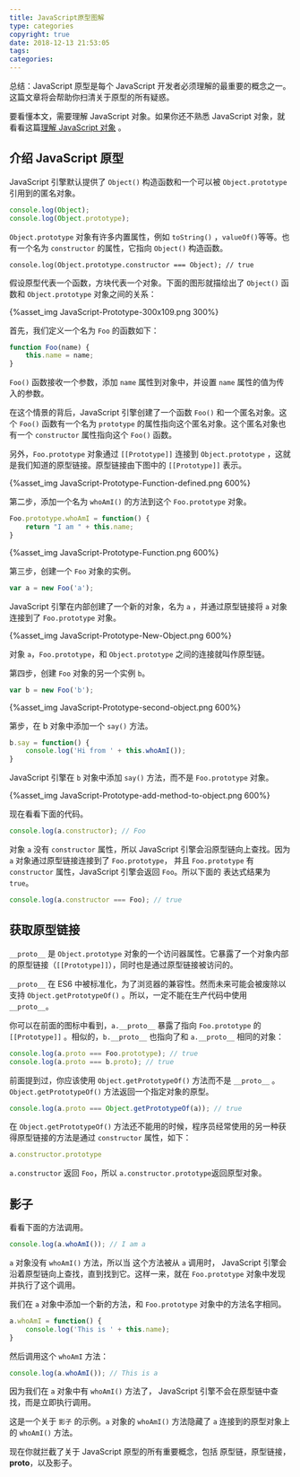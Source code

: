 ```yaml
---
title: JavaScript原型图解
type: categories
copyright: true
date: 2018-12-13 21:53:05
tags:
categories:
---
```


总结：JavaScript 原型是每个 JavaScript 开发者必须理解的最重要的概念之一。这篇文章将会帮助你扫清关于原型的所有疑惑。

要看懂本文，需要理解 JavaScript 对象。如果你还不熟悉 JavaScript 对象，就看看这篇[理解 JavaScript 对象](https://kinboy.wang/2018/12/12/%E7%90%86%E8%A7%A3JavaScript%E5%AF%B9%E8%B1%A1/) 。

## 介绍 JavaScript 原型

JavaScript 引擎默认提供了 `Object()` 构造函数和一个可以被 `Object.prototype` 引用到的匿名对象。

```js
console.log(Object);
console.log(Object.prototype);
```

`Object.prototype` 对象有许多内置属性，例如 `toString()` ，`valueOf()`等等。也有一个名为 `constructor` 的属性，它指向 `Object()` 构造函数。

```JS
console.log(Object.prototype.constructor === Object); // true
```

假设原型代表一个函数，方块代表一个对象。下面的图形就描绘出了 `Object()` 函数和 `Object.prototype` 对象之间的关系：

{%asset_img JavaScript-Prototype-300x109.png 300%}

首先，我们定义一个名为 `Foo` 的函数如下：

```js
function Foo(name) {    
    this.name = name;
}
```

`Foo()` 函数接收一个参数，添加 `name` 属性到对象中，并设置 `name` 属性的值为传入的参数。

在这个情景的背后，JavaScript 引擎创建了一个函数 `Foo()` 和一个匿名对象。这个 `Foo()` 函数有一个名为 `prototype` 的属性指向这个匿名对象。这个匿名对象也有一个 `constructor` 属性指向这个 `Foo()` 函数。

另外，`Foo.prototype` 对象通过 `[[Prototype]]` 连接到 `Object.prototype` ，这就是我们知道的原型链接。原型链接由下图中的 `[[Prototype]]` 表示。

{%asset_img JavaScript-Prototype-Function-defined.png 600%}

第二步，添加一个名为 `whoAmI()` 的方法到这个 `Foo.prototype` 对象。

```js
Foo.prototype.whoAmI = function() {    
    return "I am " + this.name;
}
```

{%asset_img JavaScript-Prototype-Function.png 600%}

第三步，创建一个 `Foo` 对象的实例。

```js
var a = new Foo('a');
```

JavaScript 引擎在内部创建了一个新的对象，名为 `a` ，并通过原型链接将 `a` 对象连接到了 `Foo.prototype` 对象。

{%asset_img JavaScript-Prototype-New-Object.png 600%}

对象 `a`，`Foo.prototype`，和 `Object.prototype` 之间的连接就叫作原型链。

第四步，创建 `Foo` 对象的另一个实例 `b`。 

```js
var b = new Foo('b');
```

{%asset_img JavaScript-Prototype-second-object.png 600%}

第步，在 b 对象中添加一个 `say()` 方法。

```js
b.say = function() {   
    console.log('Hi from ' + this.whoAmI());
}
```

JavaScript 引擎在 `b` 对象中添加 `say()` 方法，而不是 `Foo.prototype` 对象。

{%asset_img JavaScript-Prototype-add-method-to-object.png 600%}

现在看看下面的代码。

```js
console.log(a.constructor); // Foo
```

对象 `a` 没有 `constructor` 属性，所以 JavaScript 引擎会沿原型链向上查找。因为 `a` 对象通过原型链接连接到了 `Foo.prototype`， 并且 `Foo.prototype` 有 `constructor` 属性，JavaScript 引擎会返回 `Foo`。所以下面的 表达式结果为 `true`。 

```js
console.log(a.constructor === Foo); // true
```

## 获取原型链接  

`__proto__` 是 `Object.prototype` 对象的一个访问器属性。它暴露了一个对象内部的原型链接（`[[Prototype]]`），同时也是通过原型链接被访问的。

`__proto__` 在 ES6 中被标准化，为了浏览器的兼容性。然而未来可能会被废除以支持 `Object.getPrototypeOf()` 。所以，一定不能在生产代码中使用 `__proto__`。 

你可以在前面的图标中看到，`a.__proto__` 暴露了指向 `Foo.prototype` 的 `[[Prototype]]` 。相似的，`b.__proto__` 也指向了和 `a.__proto__` 相同的对象：

```js
console.log(a.proto === Foo.prototype); // true
console.log(a.proto === b.proto); // true
```

前面提到过，你应该使用 `Object.getPrototypeOf()` 方法而不是 `__proto__` 。`Object.getPrototypeOf()` 方法返回一个指定对象的原型。

```js
console.log(a.proto === Object.getPrototypeOf(a)); // true
```

在 `Object.getPrototypeOf()` 方法还不能用的时候，程序员经常使用的另一种获得原型链接的方法是通过 `constructor` 属性，如下：

```js
a.constructor.prototype
```

`a.constructor` 返回 `Foo`，所以 `a.constructor.prototype`返回原型对象。 

## 影子

看看下面的方法调用。

```js
console.log(a.whoAmI()); // I am a
```

`a` 对象没有 `whoAmI()` 方法，所以当 这个方法被从 `a` 调用时， JavaScript 引擎会沿着原型链向上查找，直到找到它。这样一来，就在 `Foo.prototype` 对象中发现并执行了这个调用。

我们在 `a` 对象中添加一个新的方法，和 `Foo.prototype` 对象中的方法名字相同。

```js
a.whoAmI = function() {
    console.log('This is ' + this.name);
}
```

然后调用这个 `whoAmI` 方法：

```js
console.log(a.whoAmI()); // This is a
```

因为我们在 `a` 对象中有 `whoAmI()` 方法了， JavaScript 引擎不会在原型链中查找，而是立即执行调用。

这是一个关于 `影子` 的示例。`a` 对象的 `whoAmI()` 方法隐藏了 `a` 连接到的原型对象上的 `whoAmI()` 方法。 

现在你就拦截了关于 JavaScript 原型的所有重要概念，包括 原型链，原型链接，__proto__，以及影子。